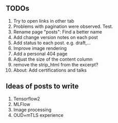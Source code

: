 ## TODOs

1. Try to open links in other tab
1. Problems with pagination were observed. Test.
1. Rename page "posts": Find a better name
1. Add change version notes on each post
1. Add status to each post. e.g. draft,...
1. Improve image rendering
1. Add a personal 404 page
1. Adjust the size of the content column
1. remove the strip_html from the excerpt?
1. About: Add certifications and talks

## Ideas of posts to write

1. Tensorflow2
1. MLFlow
1. Image processing
1. OUD+mTLS experience
